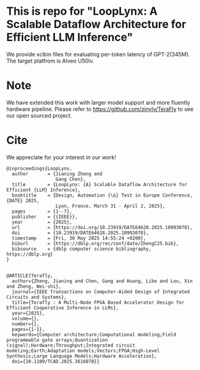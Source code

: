 # This is repo for "LoopLynx: A Scalable Dataflow Architecture for Efficient LLM Inference"
We provide xclbin files for evaluating per-token latency of GPT-2(345M). The target platfrom is Alveo U50lv. 

# Note
We have extended this work with larger model support and more fluently hardware pipeline. Please refer to https://github.com/zjnyly/TeraFly to see our open sourced project.

# Cite
We appreciate for your interest in our work!
```
@inproceedings{LoopLynx,
  author       = {Jianing Zheng and
                  Gang Chen},
  title        = {LoopLynx: {A} Scalable Dataflow Architecture for Efficient {LLM} Inference},
  booktitle    = {Design, Automation {\&} Test in Europe Conference, {DATE} 2025,
                  Lyon, France, March 31 - April 2, 2025},
  pages        = {1--7},
  publisher    = {{IEEE}},
  year         = {2025},
  url          = {https://doi.org/10.23919/DATE64628.2025.10993078},
  doi          = {10.23919/DATE64628.2025.10993078},
  timestamp    = {Fri, 30 May 2025 14:55:24 +0200},
  biburl       = {https://dblp.org/rec/conf/date/ZhengC25.bib},
  bibsource    = {dblp computer science bibliography, https://dblp.org}
}


@ARTICLE{Terafly,
  author={Zheng, Jianing and Chen, Gang and Huang, Libo and Lou, Xin and Zheng, Wei-shi},
  journal={IEEE Transactions on Computer-Aided Design of Integrated Circuits and Systems}, 
  title={Terafly : A Multi-Node FPGA Based Accelerator Design for Efficient Cooperative Inference in LLMs}, 
  year={2025},
  volume={},
  number={},
  pages={1-1},
  keywords={Computer architecture;Computational modeling;Field programmable gate arrays;Quantization (signal);Hardware;Throughput;Integrated circuit modeling;Earth;Adaptation models;Vectors;FPGA;High-Level Synthesis;Large Language Models;Hardware Acceleration},
  doi={10.1109/TCAD.2025.3616078}}
